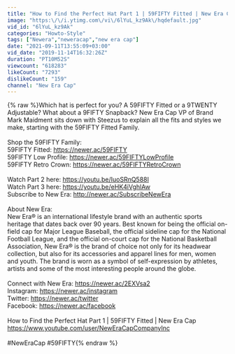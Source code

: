 ```yaml
---
title: "How to Find the Perfect Hat Part 1 | 59FIFTY Fitted | New Era Cap"
image: "https:\/\/i.ytimg.com\/vi\/6lYuL_kz9Ak\/hqdefault.jpg"
vid_id: "6lYuL_kz9Ak"
categories: "Howto-Style"
tags: ["Newera","neweracap","new era cap"]
date: "2021-09-11T13:55:09+03:00"
vid_date: "2019-11-14T16:32:26Z"
duration: "PT10M52S"
viewcount: "618283"
likeCount: "7293"
dislikeCount: "159"
channel: "New Era Cap"
---
```

{% raw %}Which hat is perfect for you? A 59FIFTY Fitted or a 9TWENTY Adjustable? What about a 9FIFTY Snapback? New Era Cap VP of Brand Mark Maidment sits down with Steezus to explain all the fits and styles we make, starting with the 59FIFTY Fitted Family. <br /> <br />Shop the 59FIFTY Family:<br />59FIFTY Fitted: <a rel="nofollow" target="blank" href="https://newer.ac/59FIFTY">https://newer.ac/59FIFTY</a><br />59FIFTY Low Profile: <a rel="nofollow" target="blank" href="https://newer.ac/59FIFTYLowProfile">https://newer.ac/59FIFTYLowProfile</a><br />59FIFTY Retro Crown: <a rel="nofollow" target="blank" href="https://newer.ac/59FIFTYRetroCrown">https://newer.ac/59FIFTYRetroCrown</a><br /><br />Watch Part 2 here: <a rel="nofollow" target="blank" href="https://youtu.be/IuoSRnQ588I">https://youtu.be/IuoSRnQ588I</a><br />Watch Part 3 here: <a rel="nofollow" target="blank" href="https://youtu.be/eHK4iVghlAw">https://youtu.be/eHK4iVghlAw</a><br />Subscribe to New Era: <a rel="nofollow" target="blank" href="http://newer.ac/SubscribeNewEra">http://newer.ac/SubscribeNewEra</a><br /><br />About New Era:<br />New Era® is an international lifestyle brand with an authentic sports heritage that dates back over 90 years. Best known for being the official on-field cap for Major League Baseball, the official sideline cap for the National Football League, and the official on-court cap for the National Basketball Association, New Era® is the brand of choice not only for its headwear collection, but also for its accessories and apparel lines for men, women and youth. The brand is worn as a symbol of self-expression by athletes, artists and some of the most interesting people around the globe.<br /><br />Connect with New Era: <a rel="nofollow" target="blank" href="https://newer.ac/2EXVsa2">https://newer.ac/2EXVsa2</a><br />Instagram: <a rel="nofollow" target="blank" href="https://newer.ac/instagram">https://newer.ac/instagram</a><br />Twitter: <a rel="nofollow" target="blank" href="https://newer.ac/twitter">https://newer.ac/twitter</a><br />Facebook: <a rel="nofollow" target="blank" href="https://newer.ac/facebook">https://newer.ac/facebook</a><br /><br />How to Find the Perfect Hat Part 1 | 59FIFTY Fitted | New Era Cap<br /><a rel="nofollow" target="blank" href="https://www.youtube.com/user/NewEraCapCompanyInc">https://www.youtube.com/user/NewEraCapCompanyInc</a><br /><br />#NewEraCap #59FIFTY{% endraw %}
